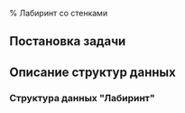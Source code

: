 % Лабиринт со стенками

## Постановка задачи



## Описание структур данных

### Структура данных "Лабиринт"
